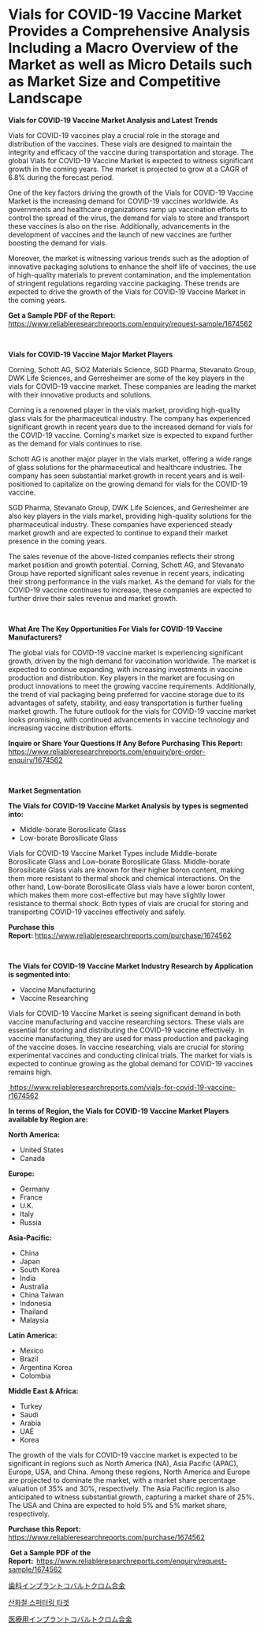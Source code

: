 <p><h1>Vials for COVID-19 Vaccine Market Provides a Comprehensive Analysis Including a Macro Overview of the Market as well as Micro Details such as Market Size and Competitive Landscape</h1></p><p><strong>Vials for COVID-19 Vaccine Market Analysis and Latest Trends</strong></p>
<p><p>Vials for COVID-19 vaccines play a crucial role in the storage and distribution of the vaccines. These vials are designed to maintain the integrity and efficacy of the vaccine during transportation and storage. The global Vials for COVID-19 Vaccine Market is expected to witness significant growth in the coming years. The market is projected to grow at a CAGR of 6.8% during the forecast period.</p><p>One of the key factors driving the growth of the Vials for COVID-19 Vaccine Market is the increasing demand for COVID-19 vaccines worldwide. As governments and healthcare organizations ramp up vaccination efforts to control the spread of the virus, the demand for vials to store and transport these vaccines is also on the rise. Additionally, advancements in the development of vaccines and the launch of new vaccines are further boosting the demand for vials.</p><p>Moreover, the market is witnessing various trends such as the adoption of innovative packaging solutions to enhance the shelf life of vaccines, the use of high-quality materials to prevent contamination, and the implementation of stringent regulations regarding vaccine packaging. These trends are expected to drive the growth of the Vials for COVID-19 Vaccine Market in the coming years.</p></p>
<p><strong>Get a Sample PDF of the Report:&nbsp;</strong> <a href="https://www.reliableresearchreports.com/enquiry/request-sample/1674562">https://www.reliableresearchreports.com/enquiry/request-sample/1674562</a></p>
<p>&nbsp;</p>
<p><strong>Vials for COVID-19 Vaccine Major Market Players</strong></p>
<p><p>Corning, Schott AG, SiO2 Materials Science, SGD Pharma, Stevanato Group, DWK Life Sciences, and Gerresheimer are some of the key players in the vials for COVID-19 vaccine market. These companies are leading the market with their innovative products and solutions.</p><p>Corning is a renowned player in the vials market, providing high-quality glass vials for the pharmaceutical industry. The company has experienced significant growth in recent years due to the increased demand for vials for the COVID-19 vaccine. Corning's market size is expected to expand further as the demand for vials continues to rise.</p><p>Schott AG is another major player in the vials market, offering a wide range of glass solutions for the pharmaceutical and healthcare industries. The company has seen substantial market growth in recent years and is well-positioned to capitalize on the growing demand for vials for the COVID-19 vaccine.</p><p>SGD Pharma, Stevanato Group, DWK Life Sciences, and Gerresheimer are also key players in the vials market, providing high-quality solutions for the pharmaceutical industry. These companies have experienced steady market growth and are expected to continue to expand their market presence in the coming years.</p><p>The sales revenue of the above-listed companies reflects their strong market position and growth potential. Corning, Schott AG, and Stevanato Group have reported significant sales revenue in recent years, indicating their strong performance in the vials market. As the demand for vials for the COVID-19 vaccine continues to increase, these companies are expected to further drive their sales revenue and market growth.</p></p>
<p>&nbsp;</p>
<p><strong>What Are The Key Opportunities For Vials for COVID-19 Vaccine Manufacturers?</strong></p>
<p><p>The global vials for COVID-19 vaccine market is experiencing significant growth, driven by the high demand for vaccination worldwide. The market is expected to continue expanding, with increasing investments in vaccine production and distribution. Key players in the market are focusing on product innovations to meet the growing vaccine requirements. Additionally, the trend of vial packaging being preferred for vaccine storage due to its advantages of safety, stability, and easy transportation is further fueling market growth. The future outlook for the vials for COVID-19 vaccine market looks promising, with continued advancements in vaccine technology and increasing vaccine distribution efforts.</p></p>
<p><strong>Inquire or Share Your Questions If Any Before Purchasing This Report:</strong> <a href="https://www.reliableresearchreports.com/enquiry/pre-order-enquiry/1674562">https://www.reliableresearchreports.com/enquiry/pre-order-enquiry/1674562</a></p>
<p>&nbsp;</p>
<p><strong>Market Segmentation</strong></p>
<p><strong>The Vials for COVID-19 Vaccine Market Analysis by types is segmented into:</strong></p>
<p><ul><li>Middle-borate Borosilicate Glass</li><li>Low-borate Borosilicate Glass</li></ul></p>
<p><p>Vials for COVID-19 Vaccine Market Types include Middle-borate Borosilicate Glass and Low-borate Borosilicate Glass. Middle-borate Borosilicate Glass vials are known for their higher boron content, making them more resistant to thermal shock and chemical interactions. On the other hand, Low-borate Borosilicate Glass vials have a lower boron content, which makes them more cost-effective but may have slightly lower resistance to thermal shock. Both types of vials are crucial for storing and transporting COVID-19 vaccines effectively and safely.</p></p>
<p><strong>Purchase this Report:&nbsp;</strong><a href="https://www.reliableresearchreports.com/purchase/1674562">https://www.reliableresearchreports.com/purchase/1674562</a></p>
<p>&nbsp;</p>
<p><strong>The Vials for COVID-19 Vaccine Market Industry Research by Application is segmented into:</strong></p>
<p><ul><li>Vaccine Manufacturing</li><li>Vaccine Researching</li></ul></p>
<p><p>Vials for COVID-19 Vaccine Market is seeing significant demand in both vaccine manufacturing and vaccine researching sectors. These vials are essential for storing and distributing the COVID-19 vaccine effectively. In vaccine manufacturing, they are used for mass production and packaging of the vaccine doses. In vaccine researching, vials are crucial for storing experimental vaccines and conducting clinical trials. The market for vials is expected to continue growing as the global demand for COVID-19 vaccines remains high.</p></p>
<p><a href="https://www.reliableresearchreports.com/vials-for-covid-19-vaccine-r1674562">&nbsp;https://www.reliableresearchreports.com/vials-for-covid-19-vaccine-r1674562</a></p>
<p><strong>In terms of Region, the Vials for COVID-19 Vaccine Market Players available by Region are:</strong></p>
<p>
    <p> <strong> North America: </strong>
        <ul>
            <li>United States</li>
            <li>Canada</li>
        </ul>
        </p> 
    <p> <strong> Europe: </strong>
        <ul>
            <li>Germany</li>
            <li>France</li>
            <li>U.K.</li>
            <li>Italy</li>
            <li>Russia</li>
        </ul>
        </p> 
    <p> <strong> Asia-Pacific: </strong>
        <ul>
            <li>China</li>
            <li>Japan</li>
            <li>South Korea</li>
            <li>India</li>
            <li>Australia</li>
            <li>China Taiwan</li>
            <li>Indonesia</li>
            <li>Thailand</li>
            <li>Malaysia</li>
        </ul>
        </p> 
    <p> <strong> Latin America: </strong>
        <ul>
            <li>Mexico</li>
            <li>Brazil</li>
            <li>Argentina Korea</li>
            <li>Colombia</li>
        </ul>
        </p> 
    <p> <strong> Middle East & Africa: </strong>
        <ul>
            <li>Turkey</li>
            <li>Saudi</li>
            <li>Arabia</li>
            <li>UAE</li>
            <li>Korea</li>
        </ul>
    </p>
    </p>
<p><p>The growth of the vials for COVID-19 vaccine market is expected to be significant in regions such as North America (NA), Asia Pacific (APAC), Europe, USA, and China. Among these regions, North America and Europe are projected to dominate the market, with a market share percentage valuation of 35% and 30%, respectively. The Asia Pacific region is also anticipated to witness substantial growth, capturing a market share of 25%. The USA and China are expected to hold 5% and 5% market share, respectively.</p></p>
<p><strong>Purchase this Report: </strong><a href="https://www.reliableresearchreports.com/purchase/1674562">https://www.reliableresearchreports.com/purchase/1674562</a></p>
<p>&nbsp;<strong>Get a Sample PDF of the Report:&nbsp;&nbsp;</strong><a href="https://www.reliableresearchreports.com/enquiry/request-sample/1674562">https://www.reliableresearchreports.com/enquiry/request-sample/1674562</a></p>
<p><strong></strong></p>
<p><p><a href="https://github.com/alyle7648/Market-Research-Report-List-1/blob/main/2346727107043.md">歯科インプラントコバルトクロム合金</a></p><p><a href="https://github.com/laholand/Market-Research-Report-List-4/blob/main/2878958100979.md">산화철 스퍼터링 타겟</a></p><p><a href="https://github.com/leigh4852023/Market-Research-Report-List-1/blob/main/8649784107044.md">医療用インプラントコバルトクロム合金</a></p></p>